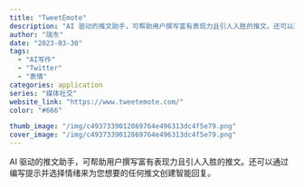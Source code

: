 ```yaml
---
title: "TweetEmote"
description: "AI 驱动的推文助手，可帮助用户撰写富有表现力且引人入胜的推文。还可以通过编写提示并选择情绪来为您想要的任何推文创建智能"
author: "瑞东"
date: "2023-03-30"
tags:
  - "AI写作"
  - "Twitter"
  - "表情"
categories: application
series: "媒体社交"
website_link: "https://www.tweetemote.com/"
color: "#666"

thumb_image: "/img/c4937339012869764e496313dc4f5e79.png"
cover_image: "/img/c4937339012869764e496313dc4f5e79.png"
---
```


AI 驱动的推文助手，可帮助用户撰写富有表现力且引人入胜的推文。还可以通过编写提示并选择情绪来为您想要的任何推文创建智能回复。